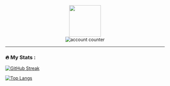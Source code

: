 
<div id="header" align="center">
  <img src="https://media.giphy.com/media/M9gbBd9nbDrOTu1Mqx/giphy.gif" width="100"/>
  <br>
  <img src="https://komarev.com/ghpvc/?username=B-Chidsanu&style=flat-square&color=blue" alt="account counter"/>
</div>

---

### :fire: My Stats :
[![GitHub Streak](http://github-readme-streak-stats.herokuapp.com?user=B-Chidsanu&theme=dark&background=000000)](https://git.io/streak-stats)

[![Top Langs](https://github-readme-stats.vercel.app/api/top-langs/?username=B-Chidsanu&layout=compact&theme=vision-friendly-dark)](https://github.com/anuraghazra/github-readme-stats)
